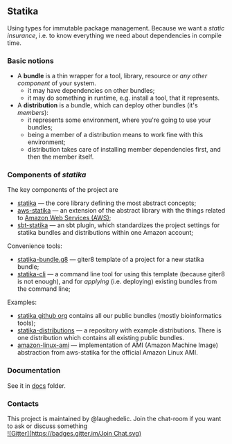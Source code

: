 ## Statika

Using types for immutable package management. Because we want a _static insurance_, i.e. to know everything we need about dependencies in compile time.


### Basic notions

* A **bundle** is a thin wrapper for a tool, library, resource or _any other component_ of your system.
  + it may have dependencies on other bundles;
  + it may do something in runtime, e.g. install a tool, that it represents.
* A **distribution** is a bundle, which can deploy other bundles (it's _members_):
  + it represents some environment, where you're going to use your bundles;
  + being a member of a distribution means to work fine with this environment;
  + distribution takes care of installing member dependencies first, and then the member itself.


### Components of _statika_

The key components of the project are
* [statika](https://github.com/ohnosequences/statika/) — the core library defining the most abstract concepts;
* [aws-statika](https://github.com/ohnosequences/aws-statika/) — an extension of the abstract library with the things related to [Amazon Web Services (AWS)](http://aws.amazon.com/);
* [sbt-statika](https://github.com/ohnosequences/sbt-statika/) — an sbt plugin, which standardizes the project settings for statika bundles and distributions within one Amazon account;

Convenience tools:
* [statika-bundle.g8](https://github.com/ohnosequences/statika-bundle.g8) — giter8 template of a project for a new statika bundle;
* [statika-cli](https://github.com/ohnosequences/statika-cli/) — a command line tool for using this template (because giter8 is not enough), and for _applying_ (i.e. deploying) existing bundles from the command line;

Examples:
* [statika github org](https://github.com/ohnosequences/statika/) contains all our public bundles (mostly bioinformatics tools);
* [statika-distributions](https://github.com/ohnosequences/statika-distributions/) — a repository with example distributions. There is one distribution which contains all existing public bundles.
* [amazon-linux-ami](https://github.com/ohnosequences/amazon-linux-ami/) — implementation of AMI (Amazon Machine Image) abstraction from aws-statika for the official Amazon Linux AMI.


### Documentation

See it in [docs](docs/) folder.

### Contacts

This project is maintained by @laughedelic. Join the chat-room if you want to ask or discuss something  
[![Gitter](https://badges.gitter.im/Join Chat.svg)](https://gitter.im/ohnosequences/statika?utm_source=badge&utm_medium=badge&utm_campaign=pr-badge)
